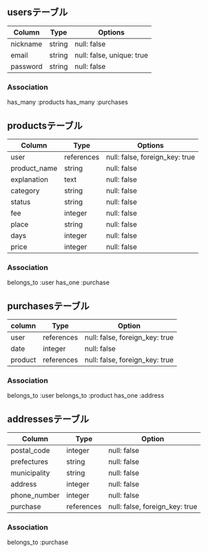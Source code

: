## usersテーブル

| Column  |Type  | Options                 |
|---------|------|-------------------------|
|nickname |string|null: false              |
|email    |string|null: false, unique: true|
|password |string|null: false              |



### Association
has_many :products
has_many :purchases


## productsテーブル

| Column      | Type     | Options                       |
|-------------|--------- |-------------------------------|
|user         |references|null: false, foreign_key: true |
|product_name |string    |null: false                    |
|explanation  |text      |null: false                    |
|category     |string    |null: false                    |
|status       |string    |null: false                    |
|fee          |integer   |null: false                    |
|place        |string    |null: false                    |
|days         |integer   |null: false                    |
|price        |integer   |null: false                    |


### Association
belongs_to :user
has_one :purchase


## purchasesテーブル

| column      | Type     | Option                         |
|-------------|----------|--------------------------------|
|user         |references|null: false, foreign_key: true  |
|date         |integer   |null: false                     |
|product      |references|null: false, foreign_key: true  |


### Association
belongs_to :user
belongs_to :product
has_one :address


## addressesテーブル

| Column      | Type      | Option                        |
|-------------|-----------|-------------------------------|
|postal_code  |integer    |null: false                    |
|prefectures  |string     |null: false                    |
|municipality |string     |null: false                    |
|address      |integer    |null: false                    |
|phone_number |integer    |null: false                    |
|purchase     |references |null: false, foreign_key: true |

### Association 
belongs_to :purchase
